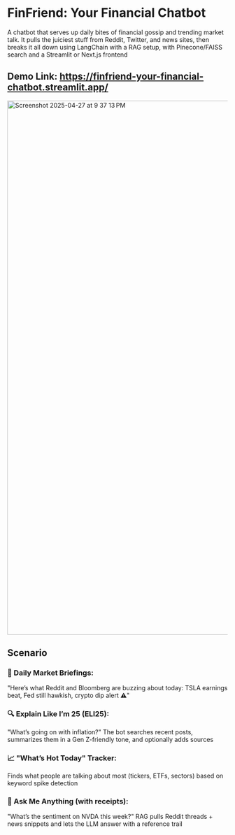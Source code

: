 # FinFriend: Your Financial Chatbot
A chatbot that serves up daily bites of financial gossip and trending market talk. It pulls the juiciest stuff from Reddit, Twitter, and news sites, then breaks it all down using LangChain with a RAG setup, with Pinecone/FAISS search and a Streamlit or Next.js frontend

## Demo Link: https://finfriend-your-financial-chatbot.streamlit.app/
<img width="1222" alt="Screenshot 2025-04-27 at 9 37 13 PM" src="https://github.com/user-attachments/assets/91e0fa45-f71b-4561-a19b-6491c0ba9e28" />

## Scenario
### 📰 Daily Market Briefings:
"Here’s what Reddit and Bloomberg are buzzing about today: TSLA earnings beat, Fed still hawkish, crypto dip alert ⚠️"

### 🔍 Explain Like I’m 25 (ELI25):
"What’s going on with inflation?"
The bot searches recent posts, summarizes them in a Gen Z-friendly tone, and optionally adds sources

### 📈 "What’s Hot Today" Tracker:
Finds what people are talking about most (tickers, ETFs, sectors) based on keyword spike detection

### 🤔 Ask Me Anything (with receipts):
"What’s the sentiment on NVDA this week?"
RAG pulls Reddit threads + news snippets and lets the LLM answer with a reference trail
